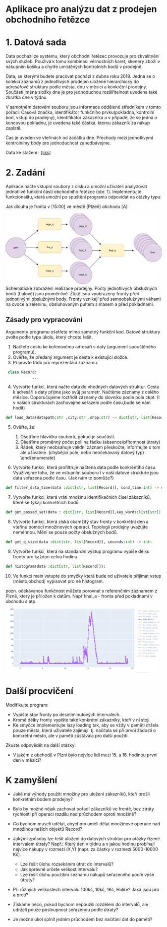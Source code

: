 # Aplikace pro analýzu dat z prodejen obchodního řetězce


# 1. Datová sada

Data pochází ze systému, který obchodní řetězec provozuje pro zkvalitnění svých služeb. Používá k tomu kombinaci věrnostních karet, skenery zboží v nákupním košíku a chytře umístěných kontrolních bodů v prodejně. 

Data, se kterými budete pracovat pochází z dubna roku 2019. Jedná se o kolekci záznamů z jednotlivých prodejen uložené hierarchicky do adresářové struktury podle města, dnu v měsíci a konkrétní prodejny.
Součástí jména složky dne je pro jednoduchou rozšířitelnost uvedena také zkratka dne v týdnu.

V samotném datovém souboru jsou informace oddělené středníkem v tomto pořadí: 
Časová značka, identifikátor funkčního prvku(pokladna, kontrolní bod, vstup do prodejny), identifikátor zákazníka a v případě, že se jedná o koncovou pokladnu, je uvedena také částka, kterou zákazník za nákup zaplatil.

Čas je uveden ve vteřinách od začátku dne.
Přechody mezi jednotlivými kontrolnímy body pro jednoduchost zanedbávejme.

Data ke stažení : 
[[liks]](https://liks.fav.zcu.cz/adt/exam/service/download-data?filename=cities.zip)

# 2. Zadání

Aplikace načte vstupní soubory z disku a umožní uživateli analyzovat jednotlivé funkční části obchodního řetězce (obr. 1). 
Implementujte funkcionalitu, která umožní po spuštění programu odpovídat na otázky typu: 

Jak dlouhá je fronta v [15:00] ve městě [Plzeň] obchodu [A]

![alt text](img/sho.png)
Schématické zobrazení realizace prodejny. Počty jednotlivých obslužných bodů (fialové) jsou proměnlivé. Žlutě jsou vyobrazeny fronty před jednotlivými obslužnými body. Fronty vznikají před samoobslužnými váhami na ovoce a zeleninu, obsluhovaným pultem s masem a před pokladnami. 

## Zásady pro vypracování
Argumenty programu ošetřete mimo samotný funkční kod.
Datové struktury zvolte podle typu úkolu, který chcete řešit. 

1. Načtete cestu ke kořenovému adresáři s daty (argument spouštěného programu).
2. Ověřte, že předaný argument je cesta k existující složce. 
3. Připravte třídu pro reprezentaci záznamu. 

```python
 class Record:
            ...
```
4. Vytvořte funkci, která načte data do vhodných datových struktur. Cestu k adresáři s daty přijme jako svůj parametr. Načtěme záznamy z celého měsíce. Doporučujeme roztřídit záznamy do slovníku podle pole ckpt. (I v našich strukturách zachovejme seřazení podle času,bude se nám hodit)

```python
def load_data(datapath:str ,city:str ,shop:str) -> dict[str, list[Record]]
```

5. Ověřte, že:
    1. Ošetříme hlavičku souborů, pokud je součástí. 
    2. Ošetříme proměnný počet polí na řádku (absence/přítomnost útraty)
    3. Řádek, který neobsahuje validní záznam přeskočte, informujte o tom ale uživatele. (chybějící pole, nebo neočekávaný datový typ)
    \end{enumerate}

6. Vytvořte funkci, která profiltruje načtená data podle konkréntího času. Využívejme toho, že ve vstupním souboru i v naší datové struktuře jsou data seřazená podle času. (Jak nám to pomůže?)

```python
def filter_data_time(data :dict[str, list[Record]], cond_time:int) -> dict[str, list[Record]]
```

7. Vytvořte funkci, která vrátí množinu identifikačních čísel zákazníků, které se týkají konkrétních bodů. 

```python
def get_passed_set(data : dict[str, list[Record]],key_words:list[str]) -> set[int]
```

8. Vytvořte funkci, která získá okamžitý stav fronty v konkrétní den a vteřinu pomocí množinových operací. Topologii prodejny uvažujte neměnnou. Mění se pouze počty obslužných bodů. 
```python 
def get_q_size(data :dict[str, list[Record]], seconds:int) -> int:   
```

9.  Vytvořte funkci, která na standardní výstup programu vypíše délku fronty pro každou celou hodinu.

```python
def histogram(data :dict[str, list[Record]]):
```

10. Ve funkci main vstupte do smyčky která bude od uživatele přijímat vstup (město,obchod) vypisovat pro ně histogram.

pozn. očekávanou funkčnost můžete porovnat s referenčním záznamem z Plzně, který je přiložen k datům. Např final_a - fronta před pokladnami v obchodu a atp. 
![reference](img/ref.png)

# Další procvičení

Modifikujte program: 

- Vypište stav fronty po desetiminutových intervalech.
- Kromě délky fronty vypište také konkrétní zákazníky, kteří v ní stojí. 
- Ke smyčce implementujte lazy loading tak, aby se vždy v paměti držela pouze města, která uživatele zajímají. tj. načítala se při první žádosti o konkrétní město, ale v paměti zůstávala pro další použití.  

Zkuste odpovědět na další otázky: 


- V jakém z obchodů v Plzni bylo nejvíce lidí mezi 15. a 16. hodinou první den v měsíci?

# K zamyšlení

- Jaké má výhody použití množiny pro uložení zákazníků, kteří prošli konkrétním bodem prodejny?
- Bylo by možné nějak zachovat pořadí zákazníků ve frontě, bez ztráty rychlosti při operaci rozdílu nad průchodem oproti množině? 
- Co bychom museli udělat, abychom uměli dělat množinové operace nad množinou našich objektů Record? 

- Jakými způsoby lze řešit uložení do datových struktur pro otázky řízené intervalem útraty? Např.: Který den v týdnu a v jakou hodinu probíhají nejvíce nákupy v rozmezí (X,Y) (napr. za částky v rozmezí 5000-10000 Kč).
  - Lze řešit úlohu rozsekáním útrat do intervalů? 
  - Jak správně určete velikost intervalu?     
  - Lze řešit úlohu použitím seznamu nákupů seřazeného podle výše útraty?
  
- Při různých velikostech intervalu  100kč, 10kč, 1Kč, Halíře? Jaká jsou pro a proti?  
- Získáme něco, pokud bychom nepoužili rozdělení do intervalů, ale udrželi pouze posloupnost seřazenou podle útraty?
    
- Je možné úkol splnit jedním průchodem bez načítání dat do paměti?  


